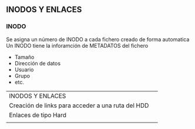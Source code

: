 ## INODOS Y ENLACES

### INODO
Se asigna un número de INODO a cada fichero creado de forma automatica
Un INODO tiene la inforamción de METADATOS del fichero
* Tamaño
* Dirección de datos
* Usuario
* Grupo
* etc. 

<table>
    <tr>
        <td colspan="2">INODOS Y ENLACES</td>
    </tr>
    <tr>
        <td colspan="2">Creación de links para acceder a una ruta del HDD</td>
    </tr>
    <tr>
        <td>Enlaces de tipo Hard<td>
        <td></td>
    </tr>
    <tr>
        <td></td>
        <td></td>
    </tr>
</table>